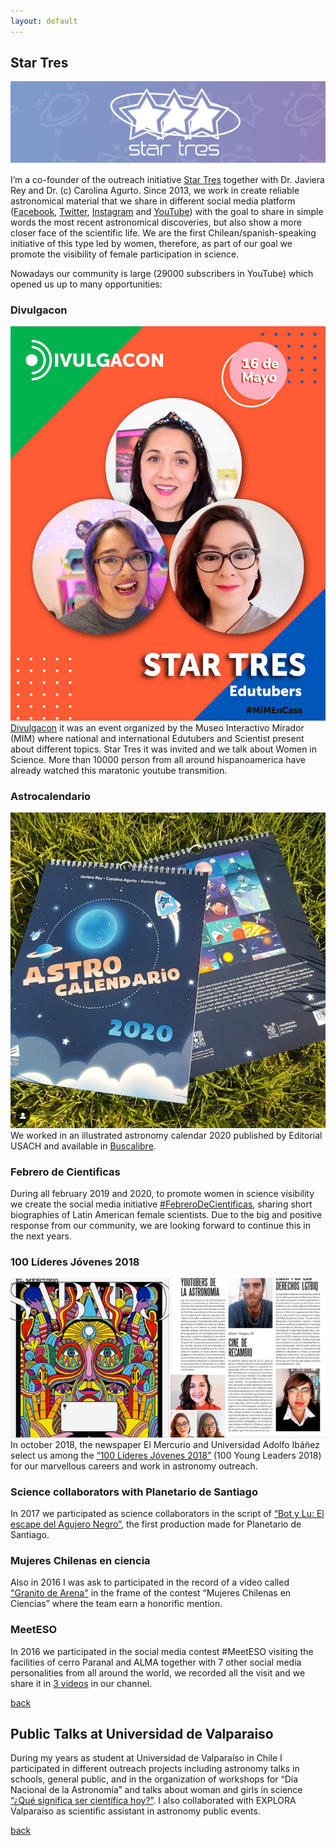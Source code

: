 ```yaml
---
layout: default
---
```


## Star Tres 
![logo](/images/s3logo.png)

I’m a co-founder of the outreach initiative [Star Tres](http://www.startres.net/) together with Dr. Javiera Rey and Dr. (c) Carolina Agurto. Since 2013, we work in create reliable astronomical material that we share in different social media platform ([Facebook](https://www.facebook.com/startres3/), [Twitter](https://twitter.com/Star_Tres), [Instagram](https://www.instagram.com/startrespics/) and [YouTube](https://www.youtube.com/channel/UCUdqLeQDRHCxMieLIdMf03g)) with the goal to share in simple words the most recent astronomical discoveries, but also show a more closer face of the scientific life. We are the first Chilean/spanish-speaking initiative of this type led by women, therefore, as part of our goal we promote the visibility of female participation in science. 

Nowadays our community is large (29000 subscribers in YouTube) which opened us up to many opportunities:

### Divulgacon
![Divulgacon](/images/divulgacon.jpg)
[Divulgacon](https://www.mim.cl/index.php/mim-realiza-maraton-virtual-con-reconocidos-cientificos-y-edutubers-internacionales) it was an event organized by the Museo Interactivo Mirador (MIM) where national and international Edutubers and Scientist present about different topics. Star Tres it was invited and we talk about Women in Science. More than 10000 person from all around hispanoamerica have already watched this maratonic youtube transmition. 

### Astrocalendario
![simulations](/images/astrocalendario.png)
We worked in an illustrated astronomy calendar 2020 published by Editorial USACH and available in [Buscalibre](https://www.buscalibre.cl/libro-astrocalendario/9789563036503/p/52376899?no-cache).

### Febrero de Cientificas
During all february 2019 and 2020, to promote women in science visibility we create the social media initiative [#FebreroDeCientificas](https://www.instagram.com/explore/tags/febrerodecient%C3%ADficas/), sharing short biographies of Latin American female scientists. Due to the big and positive response from our community, we are looking forward to continue this in the next years. 

### 100 Líderes Jóvenes 2018
![simulations](/images/100lideres.png)
In october 2018, the newspaper El Mercurio and Universidad Adolfo Ibáñez select us among the [“100 Líderes Jóvenes 2018”](http://www.redlideres.cl/lider/carolina-agurto-karina-rojas-y-javiera-rey/) (100 Young Leaders 2018) for our marvellous careers and work in astronomy outreach. 

### Science collaborators with Planetario de Santiago
In 2017 we participated as science collaborators in the script of [“Bot y Lu: El escape del Agujero Negro”](http://planetariochile.cl/producciones/bot-y-lu/), the first production made for Planetario de Santiago.

### Mujeres Chilenas en ciencia
Also in 2016 I was ask to participated in the record of a video called ["Granito de Arena"](https://www.youtube.com/watch?v=q8nlGdo6LQU) in the frame of the contest “Mujeres Chilenas en Ciencias” where the team earn a honorific mention.

### MeetESO
In 2016 we participated in the social media contest #MeetESO visiting the facilities of cerro Paranal and ALMA together with 7 other social media personalities from all around the world, we recorded all the visit and we share it in [3 videos](https://www.youtube.com/channel/UCUdqLeQDRHCxMieLIdMf03g/search?query=meeteso) in our channel.

[back](./)

## Public Talks at Universidad de Valparaiso 
During my years as student at Universidad de Valparaíso in Chile I participated in different outreach projects including astronomy talks in schools, general public, and in the organization of workshops for “Día Nacional de la Astronomía” and talks about woman and girls in science [“¿Qué significa ser científica hoy?”](https://parquecultural.cl/2018/02/11/conversatorio-dia-internacional-de-la-mujer-y-la-nina-en-la-ciencia/). I also collaborated with EXPLORA Valparaíso as scientific assistant in astronomy public events.

[back](./)


